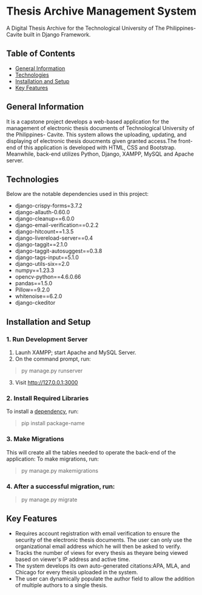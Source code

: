# Thesis Archive Management System
A Digital Thesis Archive for the Technological University of The Philippines- Cavite built in Django Framework.


## Table of Contents
- [General Information](#general-information)
- [Technologies](#technologies)
- [Installation and Setup](#installation-and-setup)
- [Key Features](#key-features)


## General Information
It is a capstone project develops a web-based application for the management of electronic thesis documents of Technological University of the Philippines- Cavite. This system allows the uploading, updating, and displaying of electronic thesis doucments given granted access.The front-end of this application is developed with HTML, CSS and Bootstrap. Meanwhile, back-end utilizes Python, Django, XAMPP, MySQL and Apache server. 


## Technologies
Below are the notable dependencies used in this project:
- django-crispy-forms=3.7.2
- django-allauth-0.60.0
- django-cleanup==6.0.0
- django-email-verification==0.2.2
- django-hitcount==1.3.5
- django-livereload-server==0.4
- django-taggit==2.1.0
- django-taggit-autosuggest==0.3.8
- django-tags-input==5.1.0
- django-utils-six==2.0
- numpy==1.23.3
- opencv-python==4.6.0.66
- pandas==1.5.0
- Pillow==9.2.0
- whitenoise==6.2.0
- django-ckeditor

## Installation and Setup
### 1. Run Development Server
1. Launh XAMPP; start Apache and MySQL Server.
2. On the command prompt, run:
> py manage.py runserver
3. Visit http://127.0.0.1:3000

### 2. Install Required Libraries
To install a [dependency](#technologies), run:
> pip install package-name

### 3. Make Migrations
This will create all the tables needed to operate the back-end of the application:
To make migrations, run:
> py manage.py makemigrations

### 4. After a successful migration, run:
> py manage.py migrate

## Key Features
- Requires account registration with email verification to ensure the security of the electronic thesis documents. The user can only use the organizational email address which he will then be asked to verify.
- Tracks the number of views for every thesis as theyare being viewed based on viewer's IP address and active time.
- The system develops its own auto-generated citations:APA, MLA, and Chicago for every thesis uploaded in the system.
- The user can dynamically populate the author field to allow the addition of multiple authors to a single thesis.



